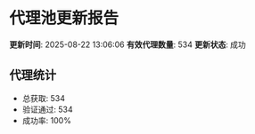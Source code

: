 # 代理池更新报告

**更新时间**: 2025-08-22 13:06:06
**有效代理数量**: 534
**更新状态**:  成功

## 代理统计
- 总获取: 534
- 验证通过: 534
- 成功率: 100%
